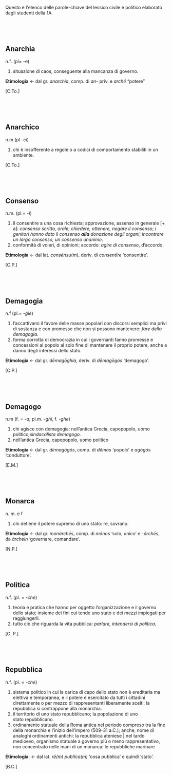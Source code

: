 <p>Questo &egrave; l'elenco delle parole-chiave del lessico civile e politico elaborato dagli studenti della 1A.</p>
<p>&nbsp;</p>
<p>&nbsp;</p>
<h2><strong>Anarchi</strong><strong>a</strong></h2>
<p>n.f.<span style="font-weight: 400;"> (pl=</span><span style="font-weight: 400;"> -e</span><span style="font-weight: 400;">)</span></p>
<ol>
<li><span style="font-weight: 400;">situazione di caos</span><span style="font-weight: 400;">, conseguente alla mancanza di governo.</span></li>
</ol>
<p><span style="font-weight: 400;"><strong>Etimologia</strong> &larr; </span><span style="font-weight: 400;">dal</span><span style="font-weight: 400;">&nbsp;</span><span style="font-weight: 400;">gr. </span><em><span style="font-weight: 400;">anarchia</span></em><span style="font-weight: 400;">, comp. di <em>an</em>- priv. e <em>archḗ</em>&nbsp;&ldquo;potere&rdquo;&nbsp;</span></p>
<p><span style="font-weight: 400;">[C.To.]</span></p>
<p>&nbsp;</p>
<p>&nbsp;</p>
<h2><strong>Anarchico</strong></h2>
<p><span style="font-weight: 400;">n.m&nbsp;(pl <em>-ci</em>)</span></p>
<ol>
<li><span style="font-weight: 400;">chi &egrave; insofferente a regole o a codici di comportamento stabiliti in un ambiente.</span></li>
</ol>
<p>[C.To.]</p>
<p>&nbsp;</p>
<p>&nbsp;</p>
<h2><strong>Consenso</strong></h2>
<p>n.m. (pl.=&nbsp;<em>-i</em>)</p>
<ol>
<li>il consentire a una cosa richiesta; approvazione, assenso in generale [+ a]:<em> consenso scritto, orale</em>;<em> chiedere, ottenere, negare il consenso</em>;<em> i genitori hanno dato il consenso </em><strong><em>alla</em></strong><em> donazione degli organi</em>;<em> incontrare un largo consenso, un consenso unanime</em>.</li>
<li>conformit&agrave; di voleri, di opinioni; accordo:<em> agire di consenso</em>, d&rsquo;accordo.</li>
</ol>
<p><strong>Etimologia</strong> &larr; dal lat. <em>consēnsu</em>(<em>m</em>), deriv. di <em>consentīre</em> &lsquo;consentire&rsquo;.</p>
<p>[C.P.]</p>
<p>&nbsp;</p>
<p>&nbsp;</p>
<h2>Demagogia</h2>
<p>n.f<strong>&nbsp;</strong>(pl.= -<em>gie</em>)</p>
<ol>
<li><span style="font-weight: 400;">l&rsquo;accattivarsi il favore delle masse popolari con discorsi semplici ma privi di sostanza e con promesse che non si possono mantenere:</span><em><span style="font-weight: 400;"> fare della demagogia</span></em><span style="font-weight: 400;">.</span></li>
<li><span style="font-weight: 400;"> forma corrotta di democrazia in cui i governanti fanno promesse e concessioni al popolo al solo fine di mantenere il proprio potere, anche a danno degli interessi dello stato.</span></li>
</ol>
<p><strong>Etimologia </strong>&larr; dal gr. <em>dēmagōgh&iacute;a</em>, deriv. di <em>dēmagōg&oacute;s</em> &lsquo;demagogo&rsquo;.</p>
<p>[C.P.]</p>
<p>&nbsp;</p>
<p>&nbsp;</p>
<h2><strong>Demagogo</strong></h2>
<p>n.m (f. =&nbsp;-<em>a</em>; pl.m. -<em>ghi</em>, f. -<em>ghe</em>)</p>
<ol>
<li><span style="font-weight: 400;">chi agisce con demagogia: nell&rsquo;antica Grecia, capopopolo, uomo politico</span><em><span style="font-weight: 400;">,sindacalista demagogo.</span></em></li>
<li><span style="font-weight: 400;">nell&rsquo;antica Grecia, capopopolo, uomo politico</span></li>
</ol>
<p><strong>Etimologia </strong>&larr; dal gr.<em><span style="font-weight: 400;">&nbsp;</span><span style="font-weight: 400;">dē</span><span style="font-weight: 400;">mag</span><span style="font-weight: 400;">ō</span></em><span style="font-weight: 400;"><em>g&oacute;s</em>, comp. di </span><em><span style="font-weight: 400;">d&ecirc;mos</span></em><span style="font-weight: 400;"> &lsquo;popolo&rsquo; e </span><em><span style="font-weight: 400;">agō</span></em><span style="font-weight: 400;"><em>g&oacute;s</em> &lsquo;conduttore&rsquo;.</span></p>
<p>[E.M.]</p>
<p>&nbsp;</p>
<p>&nbsp;</p>
<h2><strong>Monarca</strong></h2>
<p>n. m. e f</p>
<ol>
<li><span style="font-weight: 400;">chi detiene il potere supremo di uno stato: re, sovrano.</span></li>
</ol>
<p><strong><span style="font-weight: 400;"><strong>Etimologia</strong> </span></strong><span style="font-weight: 400;">&larr; dal gr.<em> mon&aacute;rchēs</em>, comp. di<em>&nbsp;m&oacute;nos&nbsp;</em></span>&lsquo;solo, unico&rsquo; e<em>&nbsp;-&aacute;rchēs</em>, da&nbsp;<em>&aacute;rchein </em>&lsquo;governare, comandare&rsquo;.</p>
<p>[N.P.]</p>
<p>&nbsp;</p>
<p>&nbsp;</p>
<h2><strong>Politica</strong></h2>
<p>n.f. (pl. =&nbsp;<em>-che</em>)</p>
<ol>
<li>teoria e pratica che hanno per oggetto l&rsquo;organizzazione e il governo dello stato; insieme dei fini cui tende uno stato e dei mezzi impiegati per raggiungerli.</li>
<li>tutto ci&ograve; che riguarda la vita pubblica:<em> parlare, intendersi di politica</em>.</li>
</ol>
<p>[C. P.]</p>
<p>&nbsp;</p>
<p>&nbsp;</p>
<h2>Repubblica</h2>
<p>n.f. (pl. =&nbsp;<em>-che</em>)</p>
<ol>
<li>sistema politico in cui la carica di capo dello stato non &egrave;&nbsp;ereditaria ma elettiva e temporanea, e il potere &egrave; esercitato da tutti i&nbsp;cittadini direttamente o per mezzo di rappresentanti liberamente&nbsp;scelti: la repubblica si contrappone alla monarchia.</li>
<li>il territorio di uno stato repubblicano; la popolazione di uno stato&nbsp;repubblicano.</li>
<li>ordinamento statuale della Roma antica nel periodo compreso tra&nbsp;la fine della monarchia e l&rsquo;inizio dell&rsquo;impero (509-31 a.C.); anche,&nbsp;nome di analoghi ordinamenti antichi: la repubblica ateniese | nel&nbsp;tardo medioevo, organismo statuale a governo pi&ugrave; o meno&nbsp;rappresentativo, non concentrato nelle mani di un monarca: le&nbsp;repubbliche marinare</li>
</ol>
<p><strong>Etimologia</strong>: &larr; dal lat. <em>rĕ(m) publĭca(m)</em> &lsquo;cosa pubblica&rsquo; e quindi&nbsp;&lsquo;stato&rsquo;.</p>
<p>[B.C.]</p>
<p>&nbsp;</p>
<p>&nbsp;</p>
<p>&nbsp;</p>
<p>&nbsp;</p>
